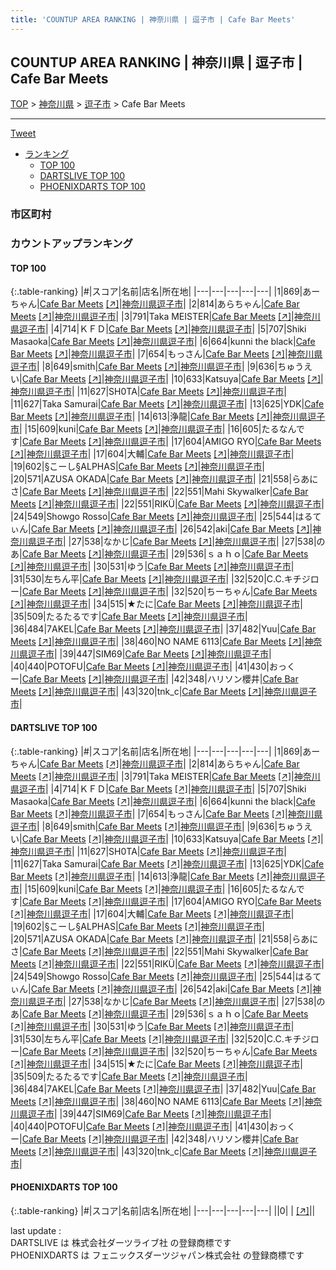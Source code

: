 ```yaml
---
title: 'COUNTUP AREA RANKING | 神奈川県 | 逗子市 | Cafe Bar Meets'
---
```

## COUNTUP AREA RANKING | 神奈川県 | 逗子市 | Cafe Bar Meets

[TOP](/darts/rank/) > [神奈川県](/darts/rank/神奈川県/) > [逗子市](/darts/rank/神奈川県/逗子市/) > Cafe Bar Meets

___

<a href="https://twitter.com/share?ref_src=twsrc%5Etfw" data-text="COUNTUP AREA RANKING | 神奈川県逗子市Cafe Bar Meets" class="twitter-share-button" data-hashtags="DARTSLIVE,PHOENIXDARTS,darts,ダーツ" data-show-count="false">Tweet</a>

* [ランキング](#カウントアップランキング)
    * [TOP 100](#top-100)
    * [DARTSLIVE TOP 100](#dartslive-top-100)
    * [PHOENIXDARTS TOP 100](#phoenixdarts-top-100)

### 市区町村

<ul>

</ul>

### カウントアップランキング

#### TOP 100



{:.table-ranking}
|#|スコア|名前|店名|所在地|
|---|---|---|---|---|
|1|869|<span class="rank-name-dl">あーちゃん</span>|<a href="/darts/rank/shops/49a2b57cd4a1b7ca0d9b047a20a7ba1e.html">Cafe Bar Meets</a> <a href="https://search.dartslive.com/jp/shop/49a2b57cd4a1b7ca0d9b047a20a7ba1e">[↗]</a>|<a href="/darts/rank/神奈川県/逗子市">神奈川県逗子市</a>|
|2|814|<span class="rank-name-dl">あらちゃん</span>|<a href="/darts/rank/shops/49a2b57cd4a1b7ca0d9b047a20a7ba1e.html">Cafe Bar Meets</a> <a href="https://search.dartslive.com/jp/shop/49a2b57cd4a1b7ca0d9b047a20a7ba1e">[↗]</a>|<a href="/darts/rank/神奈川県/逗子市">神奈川県逗子市</a>|
|3|791|<span class="rank-name-dl">Taka MEISTER</span>|<a href="/darts/rank/shops/49a2b57cd4a1b7ca0d9b047a20a7ba1e.html">Cafe Bar Meets</a> <a href="https://search.dartslive.com/jp/shop/49a2b57cd4a1b7ca0d9b047a20a7ba1e">[↗]</a>|<a href="/darts/rank/神奈川県/逗子市">神奈川県逗子市</a>|
|4|714|<span class="rank-name-dl">ＫＦＤ</span>|<a href="/darts/rank/shops/49a2b57cd4a1b7ca0d9b047a20a7ba1e.html">Cafe Bar Meets</a> <a href="https://search.dartslive.com/jp/shop/49a2b57cd4a1b7ca0d9b047a20a7ba1e">[↗]</a>|<a href="/darts/rank/神奈川県/逗子市">神奈川県逗子市</a>|
|5|707|<span class="rank-name-dl">Shiki Masaoka</span>|<a href="/darts/rank/shops/49a2b57cd4a1b7ca0d9b047a20a7ba1e.html">Cafe Bar Meets</a> <a href="https://search.dartslive.com/jp/shop/49a2b57cd4a1b7ca0d9b047a20a7ba1e">[↗]</a>|<a href="/darts/rank/神奈川県/逗子市">神奈川県逗子市</a>|
|6|664|<span class="rank-name-dl">kunni the black</span>|<a href="/darts/rank/shops/49a2b57cd4a1b7ca0d9b047a20a7ba1e.html">Cafe Bar Meets</a> <a href="https://search.dartslive.com/jp/shop/49a2b57cd4a1b7ca0d9b047a20a7ba1e">[↗]</a>|<a href="/darts/rank/神奈川県/逗子市">神奈川県逗子市</a>|
|7|654|<span class="rank-name-dl">もっさん</span>|<a href="/darts/rank/shops/49a2b57cd4a1b7ca0d9b047a20a7ba1e.html">Cafe Bar Meets</a> <a href="https://search.dartslive.com/jp/shop/49a2b57cd4a1b7ca0d9b047a20a7ba1e">[↗]</a>|<a href="/darts/rank/神奈川県/逗子市">神奈川県逗子市</a>|
|8|649|<span class="rank-name-dl">smith</span>|<a href="/darts/rank/shops/49a2b57cd4a1b7ca0d9b047a20a7ba1e.html">Cafe Bar Meets</a> <a href="https://search.dartslive.com/jp/shop/49a2b57cd4a1b7ca0d9b047a20a7ba1e">[↗]</a>|<a href="/darts/rank/神奈川県/逗子市">神奈川県逗子市</a>|
|9|636|<span class="rank-name-dl">ちゅうえい</span>|<a href="/darts/rank/shops/49a2b57cd4a1b7ca0d9b047a20a7ba1e.html">Cafe Bar Meets</a> <a href="https://search.dartslive.com/jp/shop/49a2b57cd4a1b7ca0d9b047a20a7ba1e">[↗]</a>|<a href="/darts/rank/神奈川県/逗子市">神奈川県逗子市</a>|
|10|633|<span class="rank-name-dl">Katsuya</span>|<a href="/darts/rank/shops/49a2b57cd4a1b7ca0d9b047a20a7ba1e.html">Cafe Bar Meets</a> <a href="https://search.dartslive.com/jp/shop/49a2b57cd4a1b7ca0d9b047a20a7ba1e">[↗]</a>|<a href="/darts/rank/神奈川県/逗子市">神奈川県逗子市</a>|
|11|627|<span class="rank-name-dl">SH0TA</span>|<a href="/darts/rank/shops/49a2b57cd4a1b7ca0d9b047a20a7ba1e.html">Cafe Bar Meets</a> <a href="https://search.dartslive.com/jp/shop/49a2b57cd4a1b7ca0d9b047a20a7ba1e">[↗]</a>|<a href="/darts/rank/神奈川県/逗子市">神奈川県逗子市</a>|
|11|627|<span class="rank-name-dl">Taka Samurai</span>|<a href="/darts/rank/shops/49a2b57cd4a1b7ca0d9b047a20a7ba1e.html">Cafe Bar Meets</a> <a href="https://search.dartslive.com/jp/shop/49a2b57cd4a1b7ca0d9b047a20a7ba1e">[↗]</a>|<a href="/darts/rank/神奈川県/逗子市">神奈川県逗子市</a>|
|13|625|<span class="rank-name-dl">YDK</span>|<a href="/darts/rank/shops/49a2b57cd4a1b7ca0d9b047a20a7ba1e.html">Cafe Bar Meets</a> <a href="https://search.dartslive.com/jp/shop/49a2b57cd4a1b7ca0d9b047a20a7ba1e">[↗]</a>|<a href="/darts/rank/神奈川県/逗子市">神奈川県逗子市</a>|
|14|613|<span class="rank-name-dl">浄龍</span>|<a href="/darts/rank/shops/49a2b57cd4a1b7ca0d9b047a20a7ba1e.html">Cafe Bar Meets</a> <a href="https://search.dartslive.com/jp/shop/49a2b57cd4a1b7ca0d9b047a20a7ba1e">[↗]</a>|<a href="/darts/rank/神奈川県/逗子市">神奈川県逗子市</a>|
|15|609|<span class="rank-name-dl">kuni</span>|<a href="/darts/rank/shops/49a2b57cd4a1b7ca0d9b047a20a7ba1e.html">Cafe Bar Meets</a> <a href="https://search.dartslive.com/jp/shop/49a2b57cd4a1b7ca0d9b047a20a7ba1e">[↗]</a>|<a href="/darts/rank/神奈川県/逗子市">神奈川県逗子市</a>|
|16|605|<span class="rank-name-dl">たるなんです</span>|<a href="/darts/rank/shops/49a2b57cd4a1b7ca0d9b047a20a7ba1e.html">Cafe Bar Meets</a> <a href="https://search.dartslive.com/jp/shop/49a2b57cd4a1b7ca0d9b047a20a7ba1e">[↗]</a>|<a href="/darts/rank/神奈川県/逗子市">神奈川県逗子市</a>|
|17|604|<span class="rank-name-dl">AMIGO RYO</span>|<a href="/darts/rank/shops/49a2b57cd4a1b7ca0d9b047a20a7ba1e.html">Cafe Bar Meets</a> <a href="https://search.dartslive.com/jp/shop/49a2b57cd4a1b7ca0d9b047a20a7ba1e">[↗]</a>|<a href="/darts/rank/神奈川県/逗子市">神奈川県逗子市</a>|
|17|604|<span class="rank-name-dl">大輔</span>|<a href="/darts/rank/shops/49a2b57cd4a1b7ca0d9b047a20a7ba1e.html">Cafe Bar Meets</a> <a href="https://search.dartslive.com/jp/shop/49a2b57cd4a1b7ca0d9b047a20a7ba1e">[↗]</a>|<a href="/darts/rank/神奈川県/逗子市">神奈川県逗子市</a>|
|19|602|<span class="rank-name-dl">§こーし§ALPHAS</span>|<a href="/darts/rank/shops/49a2b57cd4a1b7ca0d9b047a20a7ba1e.html">Cafe Bar Meets</a> <a href="https://search.dartslive.com/jp/shop/49a2b57cd4a1b7ca0d9b047a20a7ba1e">[↗]</a>|<a href="/darts/rank/神奈川県/逗子市">神奈川県逗子市</a>|
|20|571|<span class="rank-name-dl">AZUSA OKADA</span>|<a href="/darts/rank/shops/49a2b57cd4a1b7ca0d9b047a20a7ba1e.html">Cafe Bar Meets</a> <a href="https://search.dartslive.com/jp/shop/49a2b57cd4a1b7ca0d9b047a20a7ba1e">[↗]</a>|<a href="/darts/rank/神奈川県/逗子市">神奈川県逗子市</a>|
|21|558|<span class="rank-name-dl">らあにさ</span>|<a href="/darts/rank/shops/49a2b57cd4a1b7ca0d9b047a20a7ba1e.html">Cafe Bar Meets</a> <a href="https://search.dartslive.com/jp/shop/49a2b57cd4a1b7ca0d9b047a20a7ba1e">[↗]</a>|<a href="/darts/rank/神奈川県/逗子市">神奈川県逗子市</a>|
|22|551|<span class="rank-name-dl">Mahi Skywalker</span>|<a href="/darts/rank/shops/49a2b57cd4a1b7ca0d9b047a20a7ba1e.html">Cafe Bar Meets</a> <a href="https://search.dartslive.com/jp/shop/49a2b57cd4a1b7ca0d9b047a20a7ba1e">[↗]</a>|<a href="/darts/rank/神奈川県/逗子市">神奈川県逗子市</a>|
|22|551|<span class="rank-name-dl">RIKÜ</span>|<a href="/darts/rank/shops/49a2b57cd4a1b7ca0d9b047a20a7ba1e.html">Cafe Bar Meets</a> <a href="https://search.dartslive.com/jp/shop/49a2b57cd4a1b7ca0d9b047a20a7ba1e">[↗]</a>|<a href="/darts/rank/神奈川県/逗子市">神奈川県逗子市</a>|
|24|549|<span class="rank-name-dl">Showgo Rosso</span>|<a href="/darts/rank/shops/49a2b57cd4a1b7ca0d9b047a20a7ba1e.html">Cafe Bar Meets</a> <a href="https://search.dartslive.com/jp/shop/49a2b57cd4a1b7ca0d9b047a20a7ba1e">[↗]</a>|<a href="/darts/rank/神奈川県/逗子市">神奈川県逗子市</a>|
|25|544|<span class="rank-name-dl">はるてぃん</span>|<a href="/darts/rank/shops/49a2b57cd4a1b7ca0d9b047a20a7ba1e.html">Cafe Bar Meets</a> <a href="https://search.dartslive.com/jp/shop/49a2b57cd4a1b7ca0d9b047a20a7ba1e">[↗]</a>|<a href="/darts/rank/神奈川県/逗子市">神奈川県逗子市</a>|
|26|542|<span class="rank-name-dl">aki</span>|<a href="/darts/rank/shops/49a2b57cd4a1b7ca0d9b047a20a7ba1e.html">Cafe Bar Meets</a> <a href="https://search.dartslive.com/jp/shop/49a2b57cd4a1b7ca0d9b047a20a7ba1e">[↗]</a>|<a href="/darts/rank/神奈川県/逗子市">神奈川県逗子市</a>|
|27|538|<span class="rank-name-dl">なかじ</span>|<a href="/darts/rank/shops/49a2b57cd4a1b7ca0d9b047a20a7ba1e.html">Cafe Bar Meets</a> <a href="https://search.dartslive.com/jp/shop/49a2b57cd4a1b7ca0d9b047a20a7ba1e">[↗]</a>|<a href="/darts/rank/神奈川県/逗子市">神奈川県逗子市</a>|
|27|538|<span class="rank-name-dl">のあ</span>|<a href="/darts/rank/shops/49a2b57cd4a1b7ca0d9b047a20a7ba1e.html">Cafe Bar Meets</a> <a href="https://search.dartslive.com/jp/shop/49a2b57cd4a1b7ca0d9b047a20a7ba1e">[↗]</a>|<a href="/darts/rank/神奈川県/逗子市">神奈川県逗子市</a>|
|29|536|<span class="rank-name-dl">ｓａｈｏ</span>|<a href="/darts/rank/shops/49a2b57cd4a1b7ca0d9b047a20a7ba1e.html">Cafe Bar Meets</a> <a href="https://search.dartslive.com/jp/shop/49a2b57cd4a1b7ca0d9b047a20a7ba1e">[↗]</a>|<a href="/darts/rank/神奈川県/逗子市">神奈川県逗子市</a>|
|30|531|<span class="rank-name-dl">ゆう</span>|<a href="/darts/rank/shops/49a2b57cd4a1b7ca0d9b047a20a7ba1e.html">Cafe Bar Meets</a> <a href="https://search.dartslive.com/jp/shop/49a2b57cd4a1b7ca0d9b047a20a7ba1e">[↗]</a>|<a href="/darts/rank/神奈川県/逗子市">神奈川県逗子市</a>|
|31|530|<span class="rank-name-dl">左ちん平</span>|<a href="/darts/rank/shops/49a2b57cd4a1b7ca0d9b047a20a7ba1e.html">Cafe Bar Meets</a> <a href="https://search.dartslive.com/jp/shop/49a2b57cd4a1b7ca0d9b047a20a7ba1e">[↗]</a>|<a href="/darts/rank/神奈川県/逗子市">神奈川県逗子市</a>|
|32|520|<span class="rank-name-dl">C.C.キチジロー</span>|<a href="/darts/rank/shops/49a2b57cd4a1b7ca0d9b047a20a7ba1e.html">Cafe Bar Meets</a> <a href="https://search.dartslive.com/jp/shop/49a2b57cd4a1b7ca0d9b047a20a7ba1e">[↗]</a>|<a href="/darts/rank/神奈川県/逗子市">神奈川県逗子市</a>|
|32|520|<span class="rank-name-dl">ちーちゃん</span>|<a href="/darts/rank/shops/49a2b57cd4a1b7ca0d9b047a20a7ba1e.html">Cafe Bar Meets</a> <a href="https://search.dartslive.com/jp/shop/49a2b57cd4a1b7ca0d9b047a20a7ba1e">[↗]</a>|<a href="/darts/rank/神奈川県/逗子市">神奈川県逗子市</a>|
|34|515|<span class="rank-name-dl">★たに</span>|<a href="/darts/rank/shops/49a2b57cd4a1b7ca0d9b047a20a7ba1e.html">Cafe Bar Meets</a> <a href="https://search.dartslive.com/jp/shop/49a2b57cd4a1b7ca0d9b047a20a7ba1e">[↗]</a>|<a href="/darts/rank/神奈川県/逗子市">神奈川県逗子市</a>|
|35|509|<span class="rank-name-dl">たるたるです</span>|<a href="/darts/rank/shops/49a2b57cd4a1b7ca0d9b047a20a7ba1e.html">Cafe Bar Meets</a> <a href="https://search.dartslive.com/jp/shop/49a2b57cd4a1b7ca0d9b047a20a7ba1e">[↗]</a>|<a href="/darts/rank/神奈川県/逗子市">神奈川県逗子市</a>|
|36|484|<span class="rank-name-dl">7AKEL</span>|<a href="/darts/rank/shops/49a2b57cd4a1b7ca0d9b047a20a7ba1e.html">Cafe Bar Meets</a> <a href="https://search.dartslive.com/jp/shop/49a2b57cd4a1b7ca0d9b047a20a7ba1e">[↗]</a>|<a href="/darts/rank/神奈川県/逗子市">神奈川県逗子市</a>|
|37|482|<span class="rank-name-dl">Yuu</span>|<a href="/darts/rank/shops/49a2b57cd4a1b7ca0d9b047a20a7ba1e.html">Cafe Bar Meets</a> <a href="https://search.dartslive.com/jp/shop/49a2b57cd4a1b7ca0d9b047a20a7ba1e">[↗]</a>|<a href="/darts/rank/神奈川県/逗子市">神奈川県逗子市</a>|
|38|460|<span class="rank-name-dl">NO NAME 6113</span>|<a href="/darts/rank/shops/49a2b57cd4a1b7ca0d9b047a20a7ba1e.html">Cafe Bar Meets</a> <a href="https://search.dartslive.com/jp/shop/49a2b57cd4a1b7ca0d9b047a20a7ba1e">[↗]</a>|<a href="/darts/rank/神奈川県/逗子市">神奈川県逗子市</a>|
|39|447|<span class="rank-name-dl">SIM69</span>|<a href="/darts/rank/shops/49a2b57cd4a1b7ca0d9b047a20a7ba1e.html">Cafe Bar Meets</a> <a href="https://search.dartslive.com/jp/shop/49a2b57cd4a1b7ca0d9b047a20a7ba1e">[↗]</a>|<a href="/darts/rank/神奈川県/逗子市">神奈川県逗子市</a>|
|40|440|<span class="rank-name-dl">POTOFU</span>|<a href="/darts/rank/shops/49a2b57cd4a1b7ca0d9b047a20a7ba1e.html">Cafe Bar Meets</a> <a href="https://search.dartslive.com/jp/shop/49a2b57cd4a1b7ca0d9b047a20a7ba1e">[↗]</a>|<a href="/darts/rank/神奈川県/逗子市">神奈川県逗子市</a>|
|41|430|<span class="rank-name-dl">おっくー</span>|<a href="/darts/rank/shops/49a2b57cd4a1b7ca0d9b047a20a7ba1e.html">Cafe Bar Meets</a> <a href="https://search.dartslive.com/jp/shop/49a2b57cd4a1b7ca0d9b047a20a7ba1e">[↗]</a>|<a href="/darts/rank/神奈川県/逗子市">神奈川県逗子市</a>|
|42|348|<span class="rank-name-dl">ハリソン櫻井</span>|<a href="/darts/rank/shops/49a2b57cd4a1b7ca0d9b047a20a7ba1e.html">Cafe Bar Meets</a> <a href="https://search.dartslive.com/jp/shop/49a2b57cd4a1b7ca0d9b047a20a7ba1e">[↗]</a>|<a href="/darts/rank/神奈川県/逗子市">神奈川県逗子市</a>|
|43|320|<span class="rank-name-dl">tnk_c</span>|<a href="/darts/rank/shops/49a2b57cd4a1b7ca0d9b047a20a7ba1e.html">Cafe Bar Meets</a> <a href="https://search.dartslive.com/jp/shop/49a2b57cd4a1b7ca0d9b047a20a7ba1e">[↗]</a>|<a href="/darts/rank/神奈川県/逗子市">神奈川県逗子市</a>|


#### DARTSLIVE TOP 100



{:.table-ranking}
|#|スコア|名前|店名|所在地|
|---|---|---|---|---|
|1|869|<span class="rank-name-dl">あーちゃん</span>|<a href="/darts/rank/shops/49a2b57cd4a1b7ca0d9b047a20a7ba1e.html">Cafe Bar Meets</a> <a href="https://search.dartslive.com/jp/shop/49a2b57cd4a1b7ca0d9b047a20a7ba1e">[↗]</a>|<a href="/darts/rank/神奈川県/逗子市">神奈川県逗子市</a>|
|2|814|<span class="rank-name-dl">あらちゃん</span>|<a href="/darts/rank/shops/49a2b57cd4a1b7ca0d9b047a20a7ba1e.html">Cafe Bar Meets</a> <a href="https://search.dartslive.com/jp/shop/49a2b57cd4a1b7ca0d9b047a20a7ba1e">[↗]</a>|<a href="/darts/rank/神奈川県/逗子市">神奈川県逗子市</a>|
|3|791|<span class="rank-name-dl">Taka MEISTER</span>|<a href="/darts/rank/shops/49a2b57cd4a1b7ca0d9b047a20a7ba1e.html">Cafe Bar Meets</a> <a href="https://search.dartslive.com/jp/shop/49a2b57cd4a1b7ca0d9b047a20a7ba1e">[↗]</a>|<a href="/darts/rank/神奈川県/逗子市">神奈川県逗子市</a>|
|4|714|<span class="rank-name-dl">ＫＦＤ</span>|<a href="/darts/rank/shops/49a2b57cd4a1b7ca0d9b047a20a7ba1e.html">Cafe Bar Meets</a> <a href="https://search.dartslive.com/jp/shop/49a2b57cd4a1b7ca0d9b047a20a7ba1e">[↗]</a>|<a href="/darts/rank/神奈川県/逗子市">神奈川県逗子市</a>|
|5|707|<span class="rank-name-dl">Shiki Masaoka</span>|<a href="/darts/rank/shops/49a2b57cd4a1b7ca0d9b047a20a7ba1e.html">Cafe Bar Meets</a> <a href="https://search.dartslive.com/jp/shop/49a2b57cd4a1b7ca0d9b047a20a7ba1e">[↗]</a>|<a href="/darts/rank/神奈川県/逗子市">神奈川県逗子市</a>|
|6|664|<span class="rank-name-dl">kunni the black</span>|<a href="/darts/rank/shops/49a2b57cd4a1b7ca0d9b047a20a7ba1e.html">Cafe Bar Meets</a> <a href="https://search.dartslive.com/jp/shop/49a2b57cd4a1b7ca0d9b047a20a7ba1e">[↗]</a>|<a href="/darts/rank/神奈川県/逗子市">神奈川県逗子市</a>|
|7|654|<span class="rank-name-dl">もっさん</span>|<a href="/darts/rank/shops/49a2b57cd4a1b7ca0d9b047a20a7ba1e.html">Cafe Bar Meets</a> <a href="https://search.dartslive.com/jp/shop/49a2b57cd4a1b7ca0d9b047a20a7ba1e">[↗]</a>|<a href="/darts/rank/神奈川県/逗子市">神奈川県逗子市</a>|
|8|649|<span class="rank-name-dl">smith</span>|<a href="/darts/rank/shops/49a2b57cd4a1b7ca0d9b047a20a7ba1e.html">Cafe Bar Meets</a> <a href="https://search.dartslive.com/jp/shop/49a2b57cd4a1b7ca0d9b047a20a7ba1e">[↗]</a>|<a href="/darts/rank/神奈川県/逗子市">神奈川県逗子市</a>|
|9|636|<span class="rank-name-dl">ちゅうえい</span>|<a href="/darts/rank/shops/49a2b57cd4a1b7ca0d9b047a20a7ba1e.html">Cafe Bar Meets</a> <a href="https://search.dartslive.com/jp/shop/49a2b57cd4a1b7ca0d9b047a20a7ba1e">[↗]</a>|<a href="/darts/rank/神奈川県/逗子市">神奈川県逗子市</a>|
|10|633|<span class="rank-name-dl">Katsuya</span>|<a href="/darts/rank/shops/49a2b57cd4a1b7ca0d9b047a20a7ba1e.html">Cafe Bar Meets</a> <a href="https://search.dartslive.com/jp/shop/49a2b57cd4a1b7ca0d9b047a20a7ba1e">[↗]</a>|<a href="/darts/rank/神奈川県/逗子市">神奈川県逗子市</a>|
|11|627|<span class="rank-name-dl">SH0TA</span>|<a href="/darts/rank/shops/49a2b57cd4a1b7ca0d9b047a20a7ba1e.html">Cafe Bar Meets</a> <a href="https://search.dartslive.com/jp/shop/49a2b57cd4a1b7ca0d9b047a20a7ba1e">[↗]</a>|<a href="/darts/rank/神奈川県/逗子市">神奈川県逗子市</a>|
|11|627|<span class="rank-name-dl">Taka Samurai</span>|<a href="/darts/rank/shops/49a2b57cd4a1b7ca0d9b047a20a7ba1e.html">Cafe Bar Meets</a> <a href="https://search.dartslive.com/jp/shop/49a2b57cd4a1b7ca0d9b047a20a7ba1e">[↗]</a>|<a href="/darts/rank/神奈川県/逗子市">神奈川県逗子市</a>|
|13|625|<span class="rank-name-dl">YDK</span>|<a href="/darts/rank/shops/49a2b57cd4a1b7ca0d9b047a20a7ba1e.html">Cafe Bar Meets</a> <a href="https://search.dartslive.com/jp/shop/49a2b57cd4a1b7ca0d9b047a20a7ba1e">[↗]</a>|<a href="/darts/rank/神奈川県/逗子市">神奈川県逗子市</a>|
|14|613|<span class="rank-name-dl">浄龍</span>|<a href="/darts/rank/shops/49a2b57cd4a1b7ca0d9b047a20a7ba1e.html">Cafe Bar Meets</a> <a href="https://search.dartslive.com/jp/shop/49a2b57cd4a1b7ca0d9b047a20a7ba1e">[↗]</a>|<a href="/darts/rank/神奈川県/逗子市">神奈川県逗子市</a>|
|15|609|<span class="rank-name-dl">kuni</span>|<a href="/darts/rank/shops/49a2b57cd4a1b7ca0d9b047a20a7ba1e.html">Cafe Bar Meets</a> <a href="https://search.dartslive.com/jp/shop/49a2b57cd4a1b7ca0d9b047a20a7ba1e">[↗]</a>|<a href="/darts/rank/神奈川県/逗子市">神奈川県逗子市</a>|
|16|605|<span class="rank-name-dl">たるなんです</span>|<a href="/darts/rank/shops/49a2b57cd4a1b7ca0d9b047a20a7ba1e.html">Cafe Bar Meets</a> <a href="https://search.dartslive.com/jp/shop/49a2b57cd4a1b7ca0d9b047a20a7ba1e">[↗]</a>|<a href="/darts/rank/神奈川県/逗子市">神奈川県逗子市</a>|
|17|604|<span class="rank-name-dl">AMIGO RYO</span>|<a href="/darts/rank/shops/49a2b57cd4a1b7ca0d9b047a20a7ba1e.html">Cafe Bar Meets</a> <a href="https://search.dartslive.com/jp/shop/49a2b57cd4a1b7ca0d9b047a20a7ba1e">[↗]</a>|<a href="/darts/rank/神奈川県/逗子市">神奈川県逗子市</a>|
|17|604|<span class="rank-name-dl">大輔</span>|<a href="/darts/rank/shops/49a2b57cd4a1b7ca0d9b047a20a7ba1e.html">Cafe Bar Meets</a> <a href="https://search.dartslive.com/jp/shop/49a2b57cd4a1b7ca0d9b047a20a7ba1e">[↗]</a>|<a href="/darts/rank/神奈川県/逗子市">神奈川県逗子市</a>|
|19|602|<span class="rank-name-dl">§こーし§ALPHAS</span>|<a href="/darts/rank/shops/49a2b57cd4a1b7ca0d9b047a20a7ba1e.html">Cafe Bar Meets</a> <a href="https://search.dartslive.com/jp/shop/49a2b57cd4a1b7ca0d9b047a20a7ba1e">[↗]</a>|<a href="/darts/rank/神奈川県/逗子市">神奈川県逗子市</a>|
|20|571|<span class="rank-name-dl">AZUSA OKADA</span>|<a href="/darts/rank/shops/49a2b57cd4a1b7ca0d9b047a20a7ba1e.html">Cafe Bar Meets</a> <a href="https://search.dartslive.com/jp/shop/49a2b57cd4a1b7ca0d9b047a20a7ba1e">[↗]</a>|<a href="/darts/rank/神奈川県/逗子市">神奈川県逗子市</a>|
|21|558|<span class="rank-name-dl">らあにさ</span>|<a href="/darts/rank/shops/49a2b57cd4a1b7ca0d9b047a20a7ba1e.html">Cafe Bar Meets</a> <a href="https://search.dartslive.com/jp/shop/49a2b57cd4a1b7ca0d9b047a20a7ba1e">[↗]</a>|<a href="/darts/rank/神奈川県/逗子市">神奈川県逗子市</a>|
|22|551|<span class="rank-name-dl">Mahi Skywalker</span>|<a href="/darts/rank/shops/49a2b57cd4a1b7ca0d9b047a20a7ba1e.html">Cafe Bar Meets</a> <a href="https://search.dartslive.com/jp/shop/49a2b57cd4a1b7ca0d9b047a20a7ba1e">[↗]</a>|<a href="/darts/rank/神奈川県/逗子市">神奈川県逗子市</a>|
|22|551|<span class="rank-name-dl">RIKÜ</span>|<a href="/darts/rank/shops/49a2b57cd4a1b7ca0d9b047a20a7ba1e.html">Cafe Bar Meets</a> <a href="https://search.dartslive.com/jp/shop/49a2b57cd4a1b7ca0d9b047a20a7ba1e">[↗]</a>|<a href="/darts/rank/神奈川県/逗子市">神奈川県逗子市</a>|
|24|549|<span class="rank-name-dl">Showgo Rosso</span>|<a href="/darts/rank/shops/49a2b57cd4a1b7ca0d9b047a20a7ba1e.html">Cafe Bar Meets</a> <a href="https://search.dartslive.com/jp/shop/49a2b57cd4a1b7ca0d9b047a20a7ba1e">[↗]</a>|<a href="/darts/rank/神奈川県/逗子市">神奈川県逗子市</a>|
|25|544|<span class="rank-name-dl">はるてぃん</span>|<a href="/darts/rank/shops/49a2b57cd4a1b7ca0d9b047a20a7ba1e.html">Cafe Bar Meets</a> <a href="https://search.dartslive.com/jp/shop/49a2b57cd4a1b7ca0d9b047a20a7ba1e">[↗]</a>|<a href="/darts/rank/神奈川県/逗子市">神奈川県逗子市</a>|
|26|542|<span class="rank-name-dl">aki</span>|<a href="/darts/rank/shops/49a2b57cd4a1b7ca0d9b047a20a7ba1e.html">Cafe Bar Meets</a> <a href="https://search.dartslive.com/jp/shop/49a2b57cd4a1b7ca0d9b047a20a7ba1e">[↗]</a>|<a href="/darts/rank/神奈川県/逗子市">神奈川県逗子市</a>|
|27|538|<span class="rank-name-dl">なかじ</span>|<a href="/darts/rank/shops/49a2b57cd4a1b7ca0d9b047a20a7ba1e.html">Cafe Bar Meets</a> <a href="https://search.dartslive.com/jp/shop/49a2b57cd4a1b7ca0d9b047a20a7ba1e">[↗]</a>|<a href="/darts/rank/神奈川県/逗子市">神奈川県逗子市</a>|
|27|538|<span class="rank-name-dl">のあ</span>|<a href="/darts/rank/shops/49a2b57cd4a1b7ca0d9b047a20a7ba1e.html">Cafe Bar Meets</a> <a href="https://search.dartslive.com/jp/shop/49a2b57cd4a1b7ca0d9b047a20a7ba1e">[↗]</a>|<a href="/darts/rank/神奈川県/逗子市">神奈川県逗子市</a>|
|29|536|<span class="rank-name-dl">ｓａｈｏ</span>|<a href="/darts/rank/shops/49a2b57cd4a1b7ca0d9b047a20a7ba1e.html">Cafe Bar Meets</a> <a href="https://search.dartslive.com/jp/shop/49a2b57cd4a1b7ca0d9b047a20a7ba1e">[↗]</a>|<a href="/darts/rank/神奈川県/逗子市">神奈川県逗子市</a>|
|30|531|<span class="rank-name-dl">ゆう</span>|<a href="/darts/rank/shops/49a2b57cd4a1b7ca0d9b047a20a7ba1e.html">Cafe Bar Meets</a> <a href="https://search.dartslive.com/jp/shop/49a2b57cd4a1b7ca0d9b047a20a7ba1e">[↗]</a>|<a href="/darts/rank/神奈川県/逗子市">神奈川県逗子市</a>|
|31|530|<span class="rank-name-dl">左ちん平</span>|<a href="/darts/rank/shops/49a2b57cd4a1b7ca0d9b047a20a7ba1e.html">Cafe Bar Meets</a> <a href="https://search.dartslive.com/jp/shop/49a2b57cd4a1b7ca0d9b047a20a7ba1e">[↗]</a>|<a href="/darts/rank/神奈川県/逗子市">神奈川県逗子市</a>|
|32|520|<span class="rank-name-dl">C.C.キチジロー</span>|<a href="/darts/rank/shops/49a2b57cd4a1b7ca0d9b047a20a7ba1e.html">Cafe Bar Meets</a> <a href="https://search.dartslive.com/jp/shop/49a2b57cd4a1b7ca0d9b047a20a7ba1e">[↗]</a>|<a href="/darts/rank/神奈川県/逗子市">神奈川県逗子市</a>|
|32|520|<span class="rank-name-dl">ちーちゃん</span>|<a href="/darts/rank/shops/49a2b57cd4a1b7ca0d9b047a20a7ba1e.html">Cafe Bar Meets</a> <a href="https://search.dartslive.com/jp/shop/49a2b57cd4a1b7ca0d9b047a20a7ba1e">[↗]</a>|<a href="/darts/rank/神奈川県/逗子市">神奈川県逗子市</a>|
|34|515|<span class="rank-name-dl">★たに</span>|<a href="/darts/rank/shops/49a2b57cd4a1b7ca0d9b047a20a7ba1e.html">Cafe Bar Meets</a> <a href="https://search.dartslive.com/jp/shop/49a2b57cd4a1b7ca0d9b047a20a7ba1e">[↗]</a>|<a href="/darts/rank/神奈川県/逗子市">神奈川県逗子市</a>|
|35|509|<span class="rank-name-dl">たるたるです</span>|<a href="/darts/rank/shops/49a2b57cd4a1b7ca0d9b047a20a7ba1e.html">Cafe Bar Meets</a> <a href="https://search.dartslive.com/jp/shop/49a2b57cd4a1b7ca0d9b047a20a7ba1e">[↗]</a>|<a href="/darts/rank/神奈川県/逗子市">神奈川県逗子市</a>|
|36|484|<span class="rank-name-dl">7AKEL</span>|<a href="/darts/rank/shops/49a2b57cd4a1b7ca0d9b047a20a7ba1e.html">Cafe Bar Meets</a> <a href="https://search.dartslive.com/jp/shop/49a2b57cd4a1b7ca0d9b047a20a7ba1e">[↗]</a>|<a href="/darts/rank/神奈川県/逗子市">神奈川県逗子市</a>|
|37|482|<span class="rank-name-dl">Yuu</span>|<a href="/darts/rank/shops/49a2b57cd4a1b7ca0d9b047a20a7ba1e.html">Cafe Bar Meets</a> <a href="https://search.dartslive.com/jp/shop/49a2b57cd4a1b7ca0d9b047a20a7ba1e">[↗]</a>|<a href="/darts/rank/神奈川県/逗子市">神奈川県逗子市</a>|
|38|460|<span class="rank-name-dl">NO NAME 6113</span>|<a href="/darts/rank/shops/49a2b57cd4a1b7ca0d9b047a20a7ba1e.html">Cafe Bar Meets</a> <a href="https://search.dartslive.com/jp/shop/49a2b57cd4a1b7ca0d9b047a20a7ba1e">[↗]</a>|<a href="/darts/rank/神奈川県/逗子市">神奈川県逗子市</a>|
|39|447|<span class="rank-name-dl">SIM69</span>|<a href="/darts/rank/shops/49a2b57cd4a1b7ca0d9b047a20a7ba1e.html">Cafe Bar Meets</a> <a href="https://search.dartslive.com/jp/shop/49a2b57cd4a1b7ca0d9b047a20a7ba1e">[↗]</a>|<a href="/darts/rank/神奈川県/逗子市">神奈川県逗子市</a>|
|40|440|<span class="rank-name-dl">POTOFU</span>|<a href="/darts/rank/shops/49a2b57cd4a1b7ca0d9b047a20a7ba1e.html">Cafe Bar Meets</a> <a href="https://search.dartslive.com/jp/shop/49a2b57cd4a1b7ca0d9b047a20a7ba1e">[↗]</a>|<a href="/darts/rank/神奈川県/逗子市">神奈川県逗子市</a>|
|41|430|<span class="rank-name-dl">おっくー</span>|<a href="/darts/rank/shops/49a2b57cd4a1b7ca0d9b047a20a7ba1e.html">Cafe Bar Meets</a> <a href="https://search.dartslive.com/jp/shop/49a2b57cd4a1b7ca0d9b047a20a7ba1e">[↗]</a>|<a href="/darts/rank/神奈川県/逗子市">神奈川県逗子市</a>|
|42|348|<span class="rank-name-dl">ハリソン櫻井</span>|<a href="/darts/rank/shops/49a2b57cd4a1b7ca0d9b047a20a7ba1e.html">Cafe Bar Meets</a> <a href="https://search.dartslive.com/jp/shop/49a2b57cd4a1b7ca0d9b047a20a7ba1e">[↗]</a>|<a href="/darts/rank/神奈川県/逗子市">神奈川県逗子市</a>|
|43|320|<span class="rank-name-dl">tnk_c</span>|<a href="/darts/rank/shops/49a2b57cd4a1b7ca0d9b047a20a7ba1e.html">Cafe Bar Meets</a> <a href="https://search.dartslive.com/jp/shop/49a2b57cd4a1b7ca0d9b047a20a7ba1e">[↗]</a>|<a href="/darts/rank/神奈川県/逗子市">神奈川県逗子市</a>|


#### PHOENIXDARTS TOP 100



{:.table-ranking}
|#|スコア|名前|店名|所在地|
|---|---|---|---|---|
||0|<span class="rank-name-dl"> </span>|<a href="/darts/rank/shops/.html"></a> <a href="">[↗]</a>|<a href="/darts/rank//"></a>|


<div class="footer border-top border-gray-light mt-5 pt-3 text-right text-gray">
    last update : <span style="font-weight: italic" id="foot_last_modified"></span><br />
    DARTSLIVE は 株式会社ダーツライブ社 の登録商標です<br />
    PHOENIXDARTS は フェニックスダーツジャパン株式会社 の登録商標です<br />
</div>

<script src="https://cdnjs.cloudflare.com/ajax/libs/jquery.tablesorter/2.31.3/js/jquery.tablesorter.min.js" integrity="sha512-qzgd5cYSZcosqpzpn7zF2ZId8f/8CHmFKZ8j7mU4OUXTNRd5g+ZHBPsgKEwoqxCtdQvExE5LprwwPAgoicguNg==" crossorigin="anonymous" referrerpolicy="no-referrer"></script>
<link rel="stylesheet" href="https://cdnjs.cloudflare.com/ajax/libs/jquery.tablesorter/2.31.3/css/theme.default.min.css" integrity="sha512-wghhOJkjQX0Lh3NSWvNKeZ0ZpNn+SPVXX1Qyc9OCaogADktxrBiBdKGDoqVUOyhStvMBmJQ8ZdMHiR3wuEq8+w==" crossorigin="anonymous" referrerpolicy="no-referrer" />
<script>
$(function() {
    $(".table-ranking").tablesorter({sortList:[[0, 0]]});
    $("#foot_last_modified").text(formatDate(new Date(document.lastModified), 'yyyy-MM-dd HH:mm:ss'));
});
</script>

<script async src="https://platform.twitter.com/widgets.js" charset="utf-8"></script>